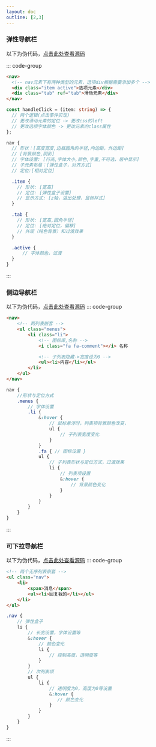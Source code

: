 ```yaml
---
layout: doc
outline: [2,3]
---
```

<script lang="ts" setup>
import NavigationBar1 from "../.vitepress/components/NavigationBar1.vue"
import NavigationBar2 from "../.vitepress/components/NavigationBar2.vue"
import NavigationBar3 from "../.vitepress/components/NavigationBar3.vue"
</script>


### 弹性导航栏

<NavigationBar1/>

以下为伪代码，[点击此处查看源码](https://github.com/fcbyk/docs/blob/main/docs/.vitepress/components/NavigationBar1.vue)

::: code-group

```html [结构]
<nav>
  <!-- nav元素下有两种类型的元素，选项div根据需要添加多个 -->
  <div class="item active">选项元素</div>
  <div class="tab" ref="tab">滑动元素</div>
</nav>
```

```Typescript [逻辑]
const handleClick = (item: string) => {
  // 两个逻辑(点击事件实现)
  // 更改滑动元素的定位 -> 更改css的left
  // 更改选项字体颜色 -> 更改元素的class属性
};
```

```scss [样式]
nav {
  // 形状：[高度宽度,边框圆角的半径,内边距，外边距]
  // [背景颜色,阴影]
  // 字体设置: [行高,字体大小,颜色,字重,不可选，居中显示]
  // 子元素布局：[弹性盒子，对齐方式]
  // 定位:[相对定位]

  .item {
    // 形状: [宽高]
    // 定位: [弹性盒子设置]
    // 显示方式: [z轴，溢出处理，鼠标样式]
  }

  .tab {
    // 形状: [宽高,圆角半径]
    // 定位: [绝对定位，偏移]
    // 外观（纯色背景）和过渡效果
  }

  .active {
      // 字体颜色，过渡
  }
}
```
:::

### 侧边导航栏

<NavigationBar2/>

以下为伪代码，[点击此处查看源码](https://github.com/fcbyk/docs/blob/main/docs/.vitepress/components/NavigationBar2.vue)
::: code-group

```html [结构]
<nav>
    <!-- 两列表嵌套 -->
    <ul class="menus">
        <li class="li">
            <!-- 图标库,名称 -->
            <i class="fa fa-comment"></i> 名称

            <!-- 子列表隐藏->宽度设为0 -->
            <ul><li>内容</li></ul>
        </li>
    </ul>
</nav>
```

```scss [样式]
nav {
	//形状与定位方式
    .menus {
        // 字体设置
        .li {
            &:hover {
				// 鼠标悬浮时，列表项背景颜色改变，
                ul {
                    // 子列表宽度变化
                }
            }
            .fa { // 图标设置 }
            ul {
                // 子列表形状与定位方式，过渡效果
                li {
                    // 列表项设置
                    &:hover {
                        // 背景颜色变化
                    }
                }
            }
        }
    }
}
```
:::

### 可下拉导航栏

<NavigationBar3/>

以下为伪代码，[点击此处查看源码](https://github.com/fcbyk/docs/blob/main/docs/.vitepress/components/NavigationBar3.vue)
::: code-group

```html [结构]
<!-- 两个无序列表嵌套 -->
<ul class="nav">
    <li>
        <span>消息</span>
        <ul><li>回复我的</li></ul>
    </li>
</ul>
```

```scss [样式]
.nav {
    // 弹性盒子
    li {
        // 长宽设置，字体设置等
        &:hover {
            // 颜色变化
            li {
                // 控制高度，透明度等
            }
        }
        // 次列表项
        ul {
            li {
                // 透明度为0，高度为0等设置
                &:hover {
                   // 颜色变化
                }
            }
        }
    }
}
```
:::